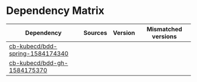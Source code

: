 # Dependency Matrix

Dependency | Sources | Version | Mismatched versions
---------- | ------- | ------- | -------------------
[cb-kubecd/bdd-spring-1584174340](https://github.com/cb-kubecd/bdd-spring-1584174340.git) |  | []() | 
[cb-kubecd/bdd-gh-1584175370](https://github.com/cb-kubecd/bdd-gh-1584175370.git) |  | []() | 
